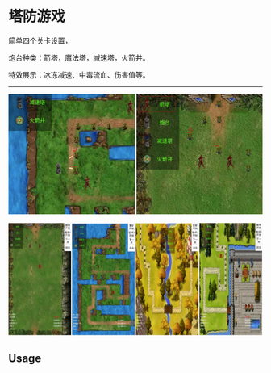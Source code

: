 # 塔防游戏


简单四个关卡设置，

炮台种类：箭塔，魔法塔，减速塔，火箭井。

特效展示：冰冻减速、中毒流血、伤害值等。

-----------

![Level_1](https://github.com/shaoshuai904/MsTD/blob/master/screens/level_1.png)

![Level_2](https://github.com/shaoshuai904/MsTD/blob/master/screens/level_2.png)

Usage
-----
